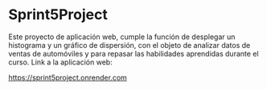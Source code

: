 # Sprint5Project
Este proyecto de aplicación web, cumple la función de desplegar un histograma y un gráfico de dispersión, con el objeto de analizar datos de ventas de automóviles y para repasar las habilidades aprendidas durante el curso.
Link a la aplicación web: 

https://sprint5project.onrender.com

